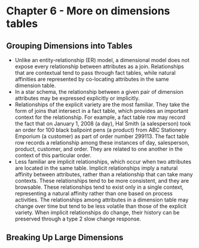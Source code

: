 # Chapter 6 - More on dimensions tables

## Grouping Dimensions into Tables

- Unlike an entity-relationship (ER) model, a dimensional model does not expose every relationship between attributes as a join. Relationships that are contextual tend to pass through fact tables, while natural affinities are represented by co-locating attributes in the same dimension table.
- In a star schema, the relationship between a given pair of dimension attributes may be expressed explicitly or implicitly. 
- Relationships of the explicit variety are the most familiar. They take the form of joins that intersect in a fact table, which provides an important context for the relationship. For example, a fact table row may record the fact that on January 1, 2008 (a day), Hal Smith (a salesperson) took an order for 100 black ballpoint pens (a product) from ABC Stationery Emporium (a customer) as part of order number 299113. The fact table row records a relationship among these instances of day, salesperson, product, customer, and order. They are related to one another in the context of this particular order.  
- Less familiar are implicit relationships, which occur when two attributes are located in the same table. Implicit relationships imply a natural affinity between attributes, rather than a relationship that can take many contexts. These relationships tend to be more consistent, and they are browsable. These relationships tend to exist only in a single context, representing a natural affinity rather than one based on process activities. The relationships among attributes in a dimension table may change over time but tend to be less volatile than those of the explicit variety. When implicit relationships do change, their history can be preserved through a type 2 slow change response.  

## Breaking Up Large Dimensions
